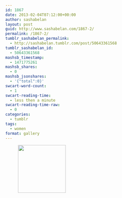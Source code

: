 ```yaml
---
id: 1867
date: 2013-02-04T07:12:00+00:00
author: sashabelan
layout: post
guid: http://www.sashabelan.com/1867-2/
permalink: /1867-2/
tumblr_sashabelan_permalink:
  - http://sashabelan.tumblr.com/post/50643361568
tumblr_sashabelan_id:
  - 50643361568
mashsb_timestamp:
  - 1471775261
mashsb_shares:
  - 0
mashsb_jsonshares:
  - '{"total":0}'
swcart-word-count:
  - 1
swcart-reading-time:
  - less then a minute
swcart-reading-time-raw:
  - 0
categories:
  - tumblr
tags:
  - women
format: gallery
---
```

<div id='gallery-243' class='gallery galleryid-1867 gallery-columns-3 gallery-size-thumbnail'>
  <figure class='gallery-item'> 
  
  <div class='gallery-icon landscape'>
    <a href='http://www.sashabelan.ru/1867-2/attachment/1868/'><img width="150" height="150" src="http://www.sashabelan.ru/wp-content/uploads/2013/02/tumblr_mmxswatbXX1qarj97o1_500-150x150.png" class="attachment-thumbnail size-thumbnail" alt="" /></a>
  </div></figure>
</div>